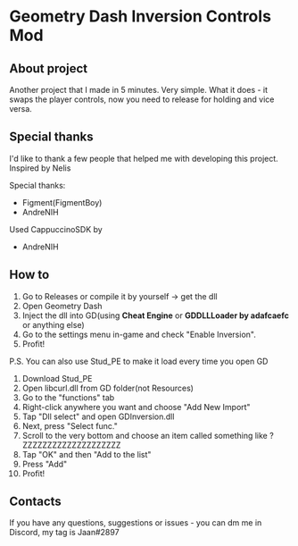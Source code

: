 # Geometry Dash Inversion Controls Mod
## About project
Another project that I made in 5 minutes. Very simple.
What it does - it swaps the player controls, now you need to release for holding and vice versa.
## Special thanks
I'd like to thank a few people that helped me with developing this project.
Inspired by Nelis

Special thanks:
- Figment(FigmentBoy)
- AndreNIH

Used CappuccinoSDK by
- AndreNIH
## How to
1. Go to Releases or compile it by yourself -> get the dll
3. Open Geometry Dash
4. Inject the dll into GD(using **Cheat Engine** or **GDDLLLoader by adafcaefc** or anything else)
5. Go to the settings menu in-game and check "Enable Inversion".
5. Profit!

P.S. You can also use Stud_PE to make it load every time you open GD
1. Download Stud_PE
2. Open libcurl.dll from GD folder(not Resources)
3. Go to the "functions" tab
4. Right-click anywhere you want and choose "Add New Import"
5. Tap "Dll select" and open GDInversion.dll
6. Next, press "Select func."
7. Scroll to the very bottom and choose an item called something like ?ZZZZZZZZZZZZZZZZZZZZ
8. Tap "OK" and then "Add to the list"
9. Press "Add"
10. Profit!
## Contacts
If you have any questions, suggestions or issues - you can dm me in Discord, my tag is Jaan#2897
